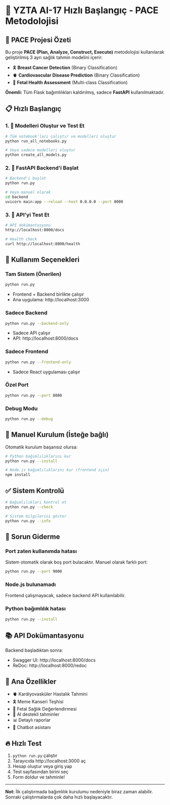 # 🚀 YZTA AI-17 Hızlı Başlangıç - PACE Metodolojisi

## 🎯 PACE Projesi Özeti

Bu proje **PACE (Plan, Analyze, Construct, Execute)** metodolojisi kullanılarak geliştirilmiş 3 ayrı sağlık tahmin modelini içerir:

- 🎗️ **Breast Cancer Detection** (Binary Classification)
- 🫀 **Cardiovascular Disease Prediction** (Binary Classification)
- 👶 **Fetal Health Assessment** (Multi-class Classification)

**Önemli:** Tüm Flask bağımlılıkları kaldırılmış, sadece **FastAPI** kullanılmaktadır.

## 📋 Hızlı Başlangıç

### 1. 🧪 Modelleri Oluştur ve Test Et
```bash
# Tüm notebook'ları çalıştır ve modelleri oluştur
python run_all_notebooks.py

# Veya sadece modelleri oluştur
python create_all_models.py
```

### 2. 🚀 FastAPI Backend'i Başlat
```bash
# Backend'i başlat
python run.py

# Veya manuel olarak
cd backend
uvicorn main:app --reload --host 0.0.0.0 --port 8000
```

### 3. 📡 API'yi Test Et
```bash
# API dokümantasyonu
http://localhost:8000/docs

# Health check
curl http://localhost:8000/health
```

## 📱 Kullanım Seçenekleri

### Tam Sistem (Önerilen)
```bash
python run.py
```
- Frontend + Backend birlikte çalışır
- Ana uygulama: http://localhost:3000

### Sadece Backend
```bash
python run.py --backend-only
```
- Sadece API çalışır
- API: http://localhost:8000/docs

### Sadece Frontend
```bash
python run.py --frontend-only
```
- Sadece React uygulaması çalışır

### Özel Port
```bash
python run.py --port 8080
```

### Debug Modu
```bash
python run.py --debug
```

## 🔧 Manuel Kurulum (İsteğe bağlı)

Otomatik kurulum başarısız olursa:

```bash
# Python bağımlılıklarını kur
python run.py --install

# Node.js bağımlılıklarını kur (frontend için)
npm install
```

## ✅ Sistem Kontrolü

```bash
# Bağımlılıkları kontrol et
python run.py --check

# Sistem bilgilerini göster
python run.py --info
```

## 🚫 Sorun Giderme

### Port zaten kullanımda hatası
Sistem otomatik olarak boş port bulacaktır. Manuel olarak farklı port:
```bash
python run.py --port 9000
```

### Node.js bulunamadı
Frontend çalışmayacak, sadece backend API kullanılabilir.

### Python bağımlılık hatası
```bash
python run.py --install
```

## 📚 API Dokümantasyonu

Backend başladıktan sonra:
- Swagger UI: http://localhost:8000/docs
- ReDoc: http://localhost:8000/redoc

## 🎯 Ana Özellikler

- 🫀 Kardiyovasküler Hastalık Tahmini
- 🎗️ Meme Kanseri Teşhisi
- 👶 Fetal Sağlık Değerlendirmesi
- 🤖 AI destekli tahminler
- 📊 Detaylı raporlar
- 💬 Chatbot asistanı

## 🔥 Hızlı Test

1. `python run.py` çalıştır
2. Tarayıcıda http://localhost:3000 aç
3. Hesap oluştur veya giriş yap
4. Test sayfasından birini seç
5. Form doldur ve tahminle!

---

**Not:** İlk çalıştırmada bağımlılık kurulumu nedeniyle biraz zaman alabilir. Sonraki çalıştırmalarda çok daha hızlı başlayacaktır.
